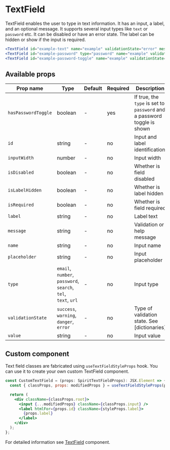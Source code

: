 # TextField

TextField enables the user to type in text information. It has an input, a
label, and an optional message. It supports several input types like `text` or
`password` etc. It can be disabled or have an error state. The label can be
hidden or show if the input is required.

```jsx
<TextField id="example-text" name="example" validationState="error" message="validation failed" isRequired />
<TextField id="example-password" type="password" name="example" validationState="error" message="validation failed" isRequired />
<TextField id="example-password-toggle" name="example" validationState="error" message="validation failed" hasPasswordToggle isRequired />
```

## Available props

| Prop name           | Type                                                          | Default | Required | Description                                                             |
| ------------------- | ------------------------------------------------------------- | ------- | -------- | ----------------------------------------------------------------------- |
| `hasPasswordToggle` | boolean                                                       | -       | yes      | If true, the `type` is set to `password` and a password toggle is shown |
| `id`                | string                                                        | -       | no       | Input and label identification                                          |
| `inputWidth`        | number                                                        | -       | no       | Input width                                                             |
| `isDisabled`        | boolean                                                       | -       | no       | Whether is field disabled                                               |
| `isLabelHidden`     | boolean                                                       | -       | no       | Whether is label hidden                                                 |
| `isRequired`        | boolean                                                       | -       | no       | Whether is field required                                               |
| `label`             | string                                                        | -       | no       | Label text                                                              |
| `message`           | string                                                        | -       | no       | Validation or help message                                              |
| `name`              | string                                                        | -       | no       | Input name                                                              |
| `placeholder`       | string                                                        | -       | no       | Input placeholder                                                       |
| `type`              | `email`, `number`, `password`, `search`, `tel`, `text`, `url` | -       | no       | Input type                                                              |
| `validationState`   | `success`, `warning`, `danger`, `error`                       | -       | no       | Type of validation state. See [dictionaries]                            |
| `value`             | string                                                        | -       | no       | Input value                                                             |

## Custom component

Text field classes are fabricated using `useTextFieldStyleProps` hook. You can use it to create your own custom TextField component.

```jsx
const CustomTextField = (props: SpiritTextFieldProps): JSX.Element => {
  const { classProps, props: modifiedProps } = useTextFieldStyleProps(props);

  return (
    <div className={classProps.root}>
      <input {...modifiedProps} className={classProps.input} />
      <label htmlFor={props.id} className={styleProps.label}>
        {props.label}
      </label>
    </div>
  );
};
```

For detailed information see [TextField](https://github.com/lmc-eu/spirit-design-system/blob/main/packages/web/src/components/TextField/README.md) component.

[docs]: https://github.com/lmc-eu/spirit-design-system/blob/main/docs/DICTIONARIES.md
